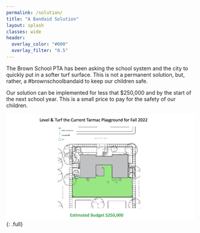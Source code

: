 ```yaml
---
permalink: /solution/
title: "A Bandaid Solution"
layout: splash
classes: wide
header:
  overlay_color: "#000"
  overlay_filter: "0.5"
---
```


The Brown School PTA has been asking the school system and the city to quickly put in a softer turf surface. This is not a permanent solution, but, rather, a #brownschoolbandaid to keep our children safe.

Our solution can be implemented for less that $250,000 and by the start of the next school year. This is a small price to pay for the safety of our children.

![image-full](/assets/images/revisedturfslide.jpeg){: .full}

